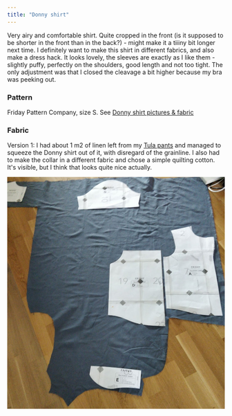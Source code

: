 ```yaml
---
title: "Donny shirt"
---
```


Very airy and comfortable shirt. Quite cropped in the front (is it supposed to be shorter in the front than in the back?) - might make it a tiiiny bit longer next time. 
I definitely want to make this shirt in different fabrics, and also make a dress hack. It looks lovely, the sleeves are exactly as I like them - slightly puffy, perfectly on the shoulders, good length and not too tight. The only adjustment was that I closed the cleavage a bit higher because my bra was peeking out. 

### Pattern
Friday Pattern Company, size S. See [Donny shirt pictures & fabric](projects/sewing/Donny%20shirt%20pictures%20&%20fabric.md)

### Fabric
Version 1: I had about 1 m2 of linen left from my [Tula pants](projects/sewing/Tula%20pants%20&%20shorts%20(Papercut%20Patterns).md) and managed to squeeze the Donny shirt out of it, with disregard of the grainline. I also had to make the collar in a different fabric and chose a simple quilting cotton. It's visible, but I think that looks quite nice actually. 

![](projects/attachments/Pasted%20image%2020230722173438.png)